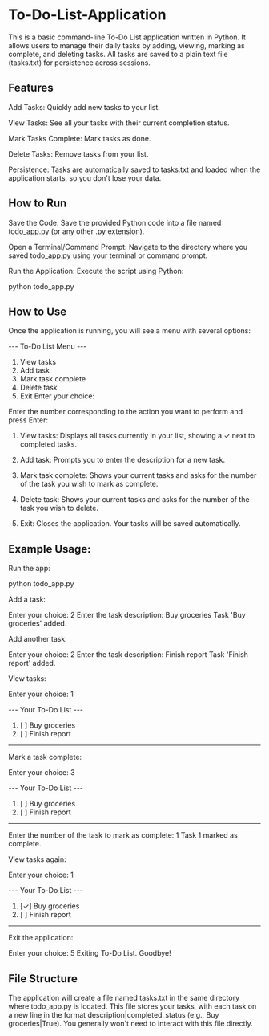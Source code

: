 # To-Do-List-Application

This is a basic command-line To-Do List application written in Python. It allows users to manage their daily tasks by adding, viewing, marking as complete, and deleting tasks. All tasks are saved to a plain text file (tasks.txt) for persistence across sessions.

## Features
Add Tasks: Quickly add new tasks to your list.

View Tasks: See all your tasks with their current completion status.

Mark Tasks Complete: Mark tasks as done.

Delete Tasks: Remove tasks from your list.

Persistence: Tasks are automatically saved to tasks.txt and loaded when the application starts, so you don't lose your data.

## How to Run
Save the Code:
Save the provided Python code into a file named todo_app.py (or any other .py extension).

Open a Terminal/Command Prompt:
Navigate to the directory where you saved todo_app.py using your terminal or command prompt.

Run the Application:
Execute the script using Python:

python todo_app.py

## How to Use
Once the application is running, you will see a menu with several options:

--- To-Do List Menu ---
1. View tasks
2. Add task
3. Mark task complete
4. Delete task
5. Exit
Enter your choice:

Enter the number corresponding to the action you want to perform and press Enter:

1. View tasks: Displays all tasks currently in your list, showing a ✓ next to completed tasks.

2. Add task: Prompts you to enter the description for a new task.

3. Mark task complete: Shows your current tasks and asks for the number of the task you wish to mark as complete.

4. Delete task: Shows your current tasks and asks for the number of the task you wish to delete.

5. Exit: Closes the application. Your tasks will be saved automatically.

## Example Usage:
Run the app:

python todo_app.py

Add a task:

Enter your choice: 2
Enter the task description: Buy groceries
Task 'Buy groceries' added.

Add another task:

Enter your choice: 2
Enter the task description: Finish report
Task 'Finish report' added.

View tasks:

Enter your choice: 1

--- Your To-Do List ---
1. [ ] Buy groceries
2. [ ] Finish report
-----------------------

Mark a task complete:

Enter your choice: 3

--- Your To-Do List ---
1. [ ] Buy groceries
2. [ ] Finish report
-----------------------

Enter the number of the task to mark as complete: 1
Task 1 marked as complete.

View tasks again:

Enter your choice: 1

--- Your To-Do List ---
1. [✓] Buy groceries
2. [ ] Finish report
-----------------------

Exit the application:

Enter your choice: 5
Exiting To-Do List. Goodbye!

## File Structure
The application will create a file named tasks.txt in the same directory where todo_app.py is located. This file stores your tasks, with each task on a new line in the format description|completed_status (e.g., Buy groceries|True). You generally won't need to interact with this file directly.
